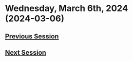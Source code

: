 # Wednesday, March 6th, 2024 (2024-03-06)

## [Previous Session](./2024-02-28.md)



## [Next Session](./2024-XX-XX.md)
